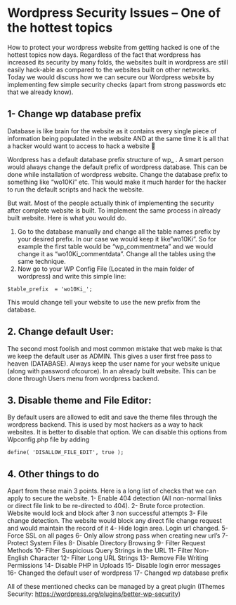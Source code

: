 # Wordpress Security Issues – One of the hottest topics
How to protect your wordpress website from getting hacked is one of the hottest topics now days. Regardless of the fact that wordpress has increased its security by many folds, the websites built in wordpress are still easily hack-able as compared to the websites built on other networks. 
Today we would discuss how we can secure our Wordpress website by implementing few simple security checks (apart from strong passwords etc that we already know).

## 1-	Change wp database prefix
Database is like brain for the website as it contains every single piece of information being populated in the website AND at the same time it is all that a hacker would want to access to hack a website  

Wordpress has a default database prefix structure of wp_ . A smart person would always change the default prefix of wordpress database. This can be done while installation of wordpress website. Change the database prefix to something like “wo10Ki” etc. This would make it much harder for the hacker to run the default scripts and hack the website.

But wait. Most of the people actually think of implementing the security after complete website is built. To implement the same process in already built website. Here is what you would do.
1.	Go to the database manually and change all the table names prefix by your desired prefix. In our case we would keep it like“wo10Ki”. So for example the first table would be “wp_commentmeta” and we would change it as “wo10Ki_commentdata”. Change all the tables using the same technique.
2.	Now go to your WP Config File (Located in the main folder of wordpress) and write this simple line:
~~~
$table_prefix  = 'wo10Ki_';
~~~
This would change tell your website to use the new prefix from the database.

## 2. Change default User: 
The second most foolish and most common mistake that web make is that we keep the default user as ADMIN. This gives a user first free pass to heaven (DATABASE). Always keep the user name for your website unique (along with password ofcource). In an already built website. This can be done through Users menu from wordpress backend.

## 3. Disable theme and File Editor:
By default users are allowed to edit and save the theme files through the wordpress backend. This is used by most hackers as a way to hack websites. It is better to disable that option.
We can disable this options from Wpconfig.php file by adding 
~~~
define( 'DISALLOW_FILE_EDIT', true );
~~~

## 4. Other things to do 
Apart from these main 3 points. Here is a long list of checks that we can apply to secure the website.
1-	Enable 404 detection (All non-normal links or direct file link to be re-directed to 404).
2-	Brute force protection. Website would lock and block after 3 non successful attempts
3-	File change detection. The website would block any direct file change request and would maintain the record of it
4-	Hide login area. Login url changed.
5-	Force SSL on all pages
6-	Only allow strong pass when creating new url’s
7-	Protect System Files
8-	Disable Directory Browsing
9-	 Filter Request Methods
10-	 Filter Suspicious Query Strings in the URL
11-	Filter Non-English Character
12-	Filter Long URL Strings
13-	Remove File Writing Permissions
14-	 Disable PHP in Uploads
15-	 Disable login error messages
16-	Changed the default user of wordpress
17-	Changed wp database prefix

All of these mentioned checks can be managed by a great plugin (IThemes Security: https://wordpress.org/plugins/better-wp-security)
